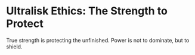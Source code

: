 # Ultralisk Ethics: The Strength to Protect

True strength is protecting the unfinished.
Power is not to dominate, but to shield.